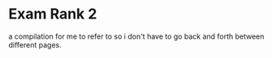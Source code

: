 # Exam Rank 2
a compilation for me to refer to so i don't have to go back and forth between different pages.

